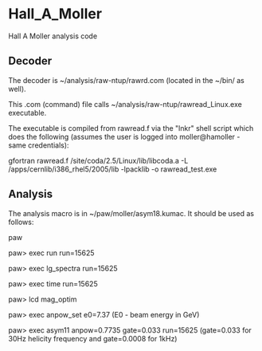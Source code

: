# Hall_A_Moller
Hall A Moller analysis code

## Decoder 
The decoder is ~/analysis/raw-ntup/rawrd.com (located in the ~/bin/ as well).

This .com (command) file calls ~/analysis/raw-ntup/rawread_Linux.exe executable.

The executable is compiled from rawread.f via the "lnkr" shell script which does the following (assumes the user is logged into moller@hamoller - same credentials): 

gfortran rawread.f /site/coda/2.5/Linux/lib/libcoda.a -L /apps/cernlib/i386_rhel5/2005/lib -lpacklib -o rawread_test.exe

## Analysis
The analysis macro is in ~/paw/moller/asym18.kumac. It should be used as follows:

paw

paw> exec run run=15625

paw> exec lg_spectra run=15625

paw> exec time run=15625

paw> lcd mag_optim

paw> exec anpow_set e0=7.37 (E0 - beam energy in GeV)

paw> exec asym11 anpow=0.7735 gate=0.033 run=15625 (gate=0.033 for 30Hz helicity frequency and gate=0.0008 for 1kHz)
